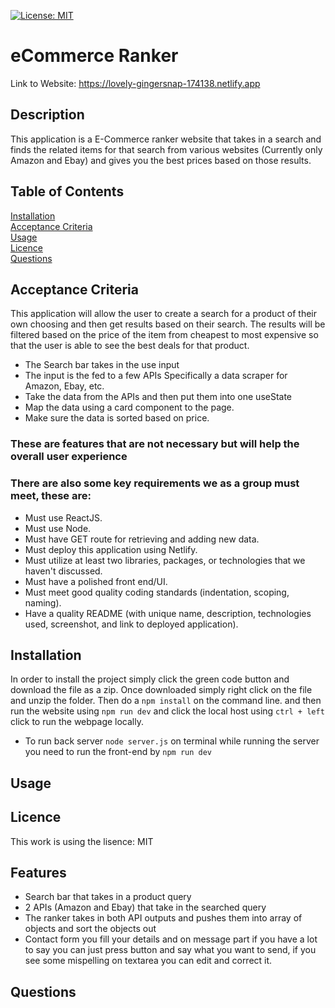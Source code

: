 [![License: MIT](https://img.shields.io/badge/License-MIT-yellow.svg)](https://opensource.org/licenses/MIT)
# eCommerce Ranker

Link to Website: https://lovely-gingersnap-174138.netlify.app
## Description
This application is a E-Commerce ranker website that takes in a search and finds the related items for that search from various websites (Currently only Amazon and Ebay) and gives you the best prices based on those results.

## Table of Contents
[Installation](#installation) <br />
[Acceptance Criteria](#acceptance-criteria) <br />
[Usage](#usage) <br />
[Licence](#licence) <br />
[Questions](#questions)     
## Acceptance Criteria
This application will allow the user to create a search for a product of their own choosing and then get results based on their search. The results will be filtered based on the price of the item from cheapest to most expensive so that the user is able to see the best deals for that product.
- The Search bar takes in the use input
- The input is the fed to a few APIs Specifically a data scraper for Amazon, Ebay, etc.
- Take the data from the APIs and then put them into one useState
- Map the data using a card component to the page.
- Make sure the data is sorted based on price. 

### These are features that are not necessary but will help the overall user experience

### There are also some key requirements we as a group must meet, these are:
* Must use ReactJS.
* Must use Node.
* Must have GET route for retrieving and adding new data.
* Must deploy this application using Netlify.
* Must utilize at least two libraries, packages, or technologies that we haven't discussed.
* Must have a polished front end/UI.
* Must meet good quality coding standards (indentation, scoping, naming).
* Have a quality README (with unique name, description, technologies used, screenshot, and link to deployed application).

## Installation
In order to install the project simply click the green code button and download the file as a zip. Once downloaded simply right click on the file and unzip the folder. 
Then do a ```npm install``` on the command line.
and then run the website using ```npm run dev``` and click the local host using ```ctrl + left``` click to run the webpage locally.
* To run back server ```node server.js``` on terminal while running the server you need to run the front-end by ```npm run dev```
## Usage


## Licence
This work is using the lisence: MIT
## Features
- Search bar that takes in a product query 
- 2 APIs (Amazon and Ebay) that take in the searched query 
- The ranker takes in both API outputs and pushes them into array of objects and sort the objects out 
- Contact form you fill your details and on message part if you have a lot to say you can just press button and say what you want to send, if you see some mispelling on textarea you can edit and correct it.

## Questions
